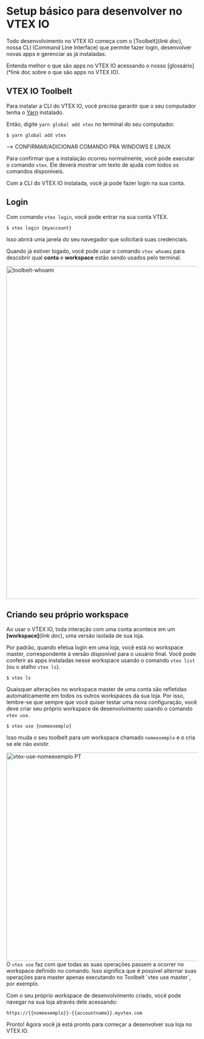 # Setup básico para desenvolver no VTEX IO
 
Todo desenvolvimento no VTEX IO começa com o [Toolbelt](*link doc*), nossa CLI (Command Line Interface) que permite fazer login, desenvolver novas apps e gerenciar as já instaladas.

<div class=“alert alert-info”>
Entenda melhor o que são apps no VTEX IO acessando o nosso [glossário](*link doc sobre o que são apps no VTEX IO).
</div>

## VTEX IO Toolbelt

Para instalar a CLI do VTEX IO, você precisa garantir que o seu computador tenha o [Yarn](https://yarnpkg.com/) instalado.

Então, digite `yarn global add vtex` no terminal do seu computador.

```
$ yarn global add vtex
```

--> CONFIRMAR/ADICIONAR COMANDO PRA WINDOWS E LINUX

Para confirmar que a instalação ocorreu normalmente, você pode executar o comando `vtex`. Ele deverá mostrar um texto de ajuda com todos os comandos disponíveis.  

Com a CLI do VTEX IO instalada, você já pode fazer login na sua conta.

## Login

Com comando `vtex login`, você pode entrar na sua conta VTEX.

```
$ vtex login {myaccount}
```

Isso abrirá uma janela do seu navegador que solicitará suas credenciais.

Quando já estiver logado, você pode usar o comando `vtex whoami` para descobrir qual __conta__ e __workspace__ estão sendo usados pelo terminal. 

<img width="876" alt="toolbelt-whoami" src="https://user-images.githubusercontent.com/52087100/61886028-517e2780-aed5-11e9-9398-b6d2f3909a50.png">
  
## Criando seu próprio workspace

Ao usar o VTEX IO, toda interação com uma conta acontece em um __[workspace]__(*link doc*), uma versão isolada de sua loja.

Por padrão, quando efetua login em uma loja, você está no workspace master, correspondente à versão disponível para o usuário final. Você pode conferir as apps instaladas nesse workspace usando o comando `vtex list` (ou o atalho `vtex ls`).

```
$ vtex ls
```

Quaisquer alterações no workspace master de uma conta são refletidas automaticamente em todos os outros workspaces da sua loja. Por isso, lembre-se que sempre que você quiser testar uma nova configuração, você deve criar seu próprio workspace de desenvolvimento usando o comando `vtex use`.

```
$ vtex use {nomeexemplo}
```

Isso muda o seu toolbelt para um workspace chamado `nomeexemplo` e o cria se ele não existir.

<img width="549" alt="vtex-use-nomeexemplo PT" src="https://user-images.githubusercontent.com/52087100/61886135-7ffc0280-aed5-11e9-983f-4a76615d0574.png">


<div class=“alert alert-warning”>
 O <code>vtex use</code> faz com que todas as suas operações passem a ocorrer no workspace definido no comando. Isso significa que é possível alternar suas operações para master apenas executando no Toolbelt  `vtex use master`, por exemplo. 
</div>


Com o seu próprio workspace de desenvolvimento criado, você pode navegar na sua loja através dele acessando:

`https://{{nomeexemplo}}-{{accountname}}.myvtex.com`

Pronto! Agora você já está pronto para começar a desenvolver sua loja no VTEX IO. 
